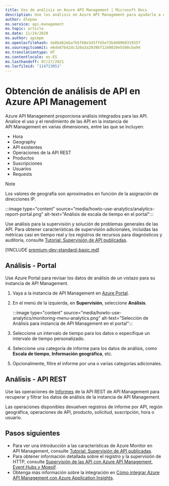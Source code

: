 ```yaml
---
title: Uso de análisis en Azure API Management | Microsoft Docs
description: Use los análisis en Azure API Management para ayudarle a entender y categorizar el uso y el rendimiento de las API.
author: dlepow
ms.service: api-management
ms.topic: article
ms.date: 11/24/2020
ms.author: apimpm
ms.openlocfilehash: da8b462eba7b5f68e345ffe5e73bd4096831935f
ms.sourcegitcommit: e6de87b42dc320a3a2939bf1249020e5508cba94
ms.translationtype: HT
ms.contentlocale: es-ES
ms.lasthandoff: 07/27/2021
ms.locfileid: "114713051"
---
```

# <a name="get-api-analytics-in-azure-api-management"></a>Obtención de análisis de API en Azure API Management

Azure API Management proporciona análisis integrados para las API. Analice el uso y el rendimiento de las API en la instancia de API Management en varias dimensiones, entre las que se incluyen:

* Hora
* Geography
* API existentes
* Operaciones de la API REST
* Productos
* Suscripciones
* Usuarios
* Requests

> [!NOTE]
> Los valores de geografía son aproximados en función de la asignación de direcciones IP.

:::image type="content" source="media/howto-use-analytics/analytics-report-portal.png" alt-text="Análisis de escala de tiempo en el portal":::

Use análisis para la supervisión y solución de problemas generales de las API. Para obtener características de supervisión adicionales, incluidas las métricas casi en tiempo real y los registros de recursos para diagnósticos y auditoría, consulte [Tutorial: Supervisión de API publicadas](api-management-howto-use-azure-monitor.md).

[!INCLUDE [premium-dev-standard-basic.md](../../includes/api-management-availability-premium-dev-standard-basic.md)]

## <a name="analytics---portal"></a>Análisis - Portal

Use Azure Portal para revisar los datos de análisis de un vistazo para su instancia de API Management.

1. Vaya a la instancia de API Management en [Azure Portal](https://portal.azure.com). 
1. En el menú de la izquierda, en **Supervisión**, seleccione **Análisis**.

    :::image type="content" source="media/howto-use-analytics/monitoring-menu-analytics.png" alt-text="Selección de Análisis para instancia de API Management en el portal":::  
1. Seleccione un intervalo de tiempo para los datos o especifique un intervalo de tiempo personalizado.
1. Seleccione una categoría de informe para los datos de análisis, como **Escala de tiempo**, **Información geográfica**, etc.
1. Opcionalmente, filtre el informe por una o varias categorías adicionales.

## <a name="analytics---rest-api"></a>Análisis - API REST

Use las operaciones de [Informes](/rest/api/apimanagement/2020-12-01/reports) de la API REST de API Management para recuperar y filtrar los datos de análisis de la instancia de API Management.

Las operaciones disponibles devuelven registros de informe por API, región geográfica, operaciones de API, producto, solicitud, suscripción, hora o usuario.

## <a name="next-steps"></a>Pasos siguientes

* Para ver una introducción a las características de Azure Monitor en API Management, consulte [Tutorial: Supervisión de API publicadas](api-management-howto-use-azure-monitor.md).
* Para obtener información detallada sobre el registro y la supervisión de HTTP, consulte [Supervisión de las API con Azure API Management, Event Hubs y Moesif](api-management-log-to-eventhub-sample.md).
* Obtenga más información sobre la integración en [Cómo integrar Azure API Management con Azure Application Insights](api-management-howto-app-insights.md).

